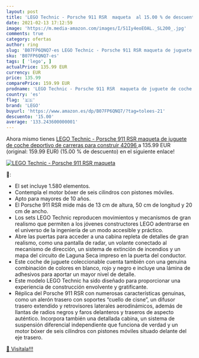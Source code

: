 ```yaml
---
layout: post
title: 'LEGO Technic - Porsche 911 RSR  maqueta  al 15.00 % de descuento'
date: 2021-02-13 17:12:59
image: 'https://m.media-amazon.com/images/I/51Iy4eoEOAL._SL200_.jpg'
comments: true
category: ofertas
author: ring
slug: 'B07FP6QNQ7-es LEGO Technic - Porsche 911 RSR maqueta de juguete de coche...'
sku: 'B07FP6QNQ7-es'
tags: [ 'lego', ]
actualPrice: 135.99 EUR
currency: EUR
price: 135.99
comparePrice: 159.99 EUR
prodname: 'LEGO Technic - Porsche 911 RSR  maqueta de juguete de coche deportivo de carreras para construir  42096 '
country: 'es'
flag: '🇪🇸'
brand: 'LEGO'
buyurl: 'https://www.amazon.es/dp/B07FP6QNQ7/?tag=tolees-21'
descuento: '15.00'
average: '133.243600000001'
---
```


Ahora mismo tienes [LEGO Technic - Porsche 911 RSR  maqueta de juguete de coche deportivo de carreras para construir  42096 ](https://www.amazon.es/dp/B07FP6QNQ7/?tag=tolees-21) a 135.99 EUR (original: 159.99 EUR) (15.00 %  de descuento) en el siguiente enlace!

[![LEGO Technic - Porsche 911 RSR  maqueta ](https://m.media-amazon.com/images/I/51Iy4eoEOAL._SL200_.jpg)](https://www.amazon.es/dp/B07FP6QNQ7/?tag=tolees-21)

🔎:

- El set incluye 1.580 elementos.
- Contempla el motor bóxer de seis cilindros con pistones móviles.
- Apto para mayores de 10 años.
- El Porsche 911 RSR mide más de 13 cm de altura, 50 cm de longitud y 20 cm de ancho.
- Los sets LEGO Technic reproducen movimientos y mecanismos de gran realismo que permiten a los jóvenes constructores LEGO adentrarse en el universo de la ingeniería de un modo accesible y práctico.
- Abre las puertas para acceder a una cabina repleta de detalles de gran realismo, como una pantalla de radar, un volante conectado al mecanismo de dirección, un sistema de extinción de incendios y un mapa del circuito de Laguna Seca impreso en la puerta del conductor.
- Este coche de juguete coleccionable cuenta también con una genuina combinación de colores en blanco, rojo y negro e incluye una lámina de adhesivos para aportar un mayor nivel de detalle.
- Este modelo LEGO Technic ha sido diseñado para proporcionar una experiencia de construcción envolvente y gratificante.
- Réplica del Porsche 911 RSR con numerosas características genuinas, como un alerón trasero con soportes “cuello de cisne”, un difusor trasero extendido y retrovisores laterales aerodinámicos, además de llantas de radios negros y faros delanteros y traseros de aspecto auténtico. Incorpora también una detallada cabina, un sistema de suspensión diferencial independiente que funciona de verdad y un motor bóxer de seis cilindros con pistones móviles situado delante del eje trasero.

[🛒 Visítala!!!](https://www.amazon.es/dp/B07FP6QNQ7/?tag=tolees-21)
